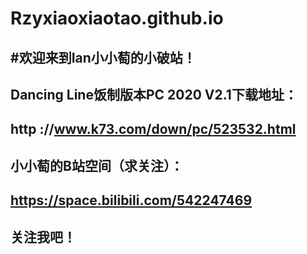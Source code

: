 # Rzyxiaoxiaotao.github.io
#欢迎来到Ian小小萄的小破站！
--------------------------
Dancing Line饭制版本PC 2020 V2.1下载地址：
-------------------------
http ://www.k73.com/down/pc/523532.html
------------------------------------
小小萄的B站空间（求关注）：
------------------------
https://space.bilibili.com/542247469
--------------------------
关注我吧！
--------
